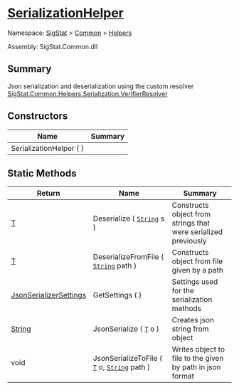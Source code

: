 # [SerializationHelper](./SerializationHelper.md)

Namespace: [SigStat]() > [Common](./../README.md) > [Helpers](./README.md)

Assembly: SigStat.Common.dll

## Summary
Json serialization and deserialization using the custom resolver  [SigStat.Common.Helpers.Serialization.VerifierResolver]()

## Constructors

| Name | Summary | 
| --- | --- | 
| SerializationHelper (  ) |  | 


## Static Methods

| Return | Name | Summary | 
| --- | --- | --- | 
| [T](./SerializationHelper.md) | Deserialize ( [`String`](https://docs.microsoft.com/en-us/dotnet/api/System.String) s ) | Constructs object from strings that were serialized previously | 
| [T](./SerializationHelper.md) | DeserializeFromFile ( [`String`](https://docs.microsoft.com/en-us/dotnet/api/System.String) path ) | Constructs object from file given by a path | 
| [JsonSerializerSettings](./SerializationHelper.md) | GetSettings (  ) | Settings used for the serialization methods | 
| [String](https://docs.microsoft.com/en-us/dotnet/api/System.String) | JsonSerialize ( [`T`](./SerializationHelper.md) o ) | Creates json string from object | 
| void | JsonSerializeToFile ( [`T`](./SerializationHelper.md) o, [`String`](https://docs.microsoft.com/en-us/dotnet/api/System.String) path ) | Writes object to file to the given by path in json format | 


